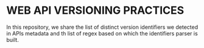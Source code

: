 # WEB API VERSIONING PRACTICES 
In this repository, we share the list of distinct version identifiers we detected in APIs metadata and th list of regex based on which the identifiers parser is built. 
